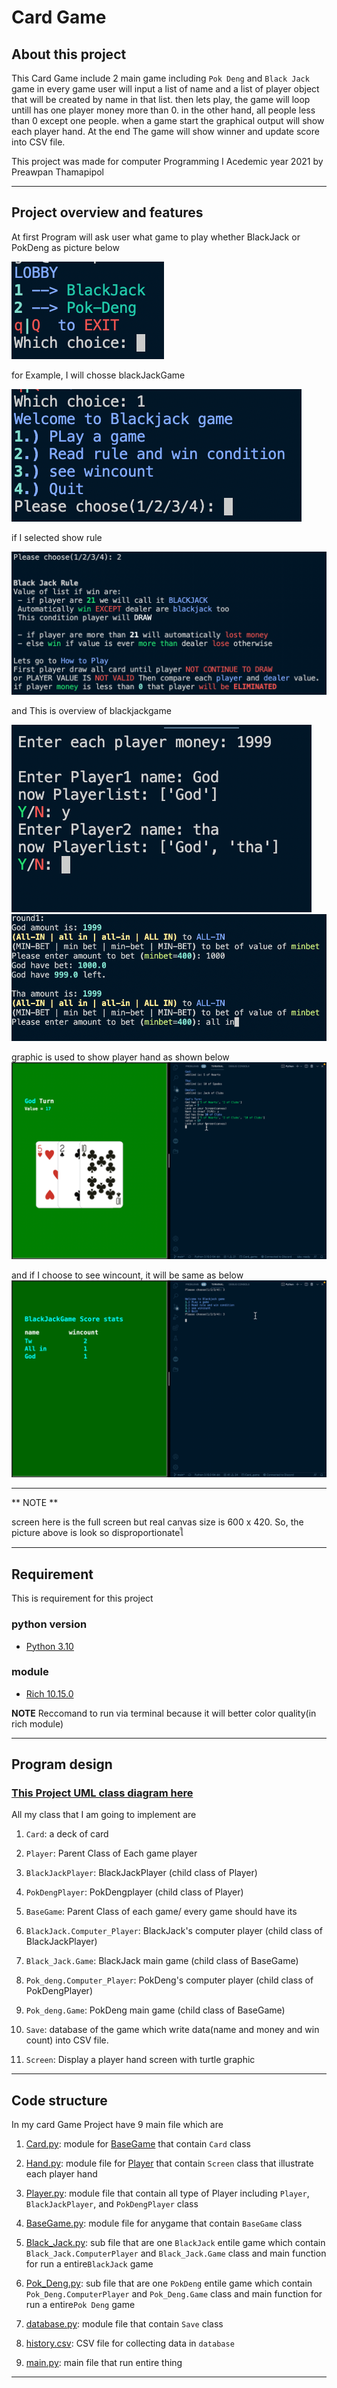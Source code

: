 # Card Game

## About this project

This Card Game include 2 main game including `Pok Deng` and `Black Jack` game in every game user will input a list of name and a list of player object that will be created by name in that list. then lets play, the game will loop untill
has one player money more than 0. in the other hand, all people less than 0 except one people. when a game start the
graphical output will show each player hand. At the end The game will show winner and update score into CSV file.

This project was made for computer Programming I Acedemic year 2021 by Preawpan Thamapipol

---

## Project overview and features

At first Program will ask user what game to play whether BlackJack or PokDeng as picture below

![start_game](md_pic/Init_main.png)

for Example, I will chosse blackJackGame

![just_started](md_pic/started_bj_1.png)

if I selected show rule

![rule](md_pic/bj_show_rule.png)

and This is overview of blackjackgame

![play](md_pic/started_2.png)
![play1](md_pic/bj_play1.png)

graphic is used to show player hand as shown below
![play2](md_pic/bj_play2.png)

and if I choose to see wincount, it will be same as below
![play3](md_pic/bj_choice3.png)

---
** NOTE **

screen here is the full screen but real canvas size is 600 x 420. So, the picture above is look so disproportionateใ

---

## Requirement

This is requirement for this project

### python version

* [Python 3.10](https://www.python.org/downloads/)

### module

* [Rich 10.15.0](https://pypi.org/project/rich/)

**NOTE** Reccomand to run via terminal because it will better color quality(in rich module)

---

## Program design

### [This Project UML class diagram here](Uml_Card_Game_Project.pdf)

All my class that I am going to implement are

1. `Card`: a deck of card

2. `Player`: Parent Class of Each game player

3. `BlackJackPlayer`: BlackJackPlayer (child class of Player)

4. `PokDengPlayer`: PokDengplayer (child class of Player)

5. `BaseGame`: Parent Class of each game/ every game should have its

6. `BlackJack.Computer_Player`: BlackJack's computer player (child class of BlackJackPlayer)

7. `Black_Jack.Game`: BlackJack main game (child class of BaseGame)

8. `Pok_deng.Computer_Player`: PokDeng's computer player (child class of PokDengPlayer)

9. `Pok_deng.Game`: PokDeng main game (child class of BaseGame)

10. `Save`: database of the game which write data(name and money and win count) into CSV file.

11. `Screen`: Display a player hand screen with turtle graphic

---

## Code structure

In my card Game Project have 9 main file which are

1. [Card.py](Deck/Card.py): module for [BaseGame](Game/BaseGame.py) that contain `Card` class

2. [Hand.py](Player/Hand.py): module file for [Player](Player/Player.py) that contain `Screen` class that illustrate
   each player hand

3. [Player.py](Player/Player.py): module file that contain all type of Player including `Player`, `BlackJackPlayer`,
   and `PokDengPlayer` class

4. [BaseGame.py](Game/BaseGame.py): module file for anygame that contain `BaseGame` class

5. [Black_Jack.py](Game/Black_Jack.py): sub file that are one `BlackJack` entile game which
   contain `Black_Jack.ComputerPlayer` and `Black_Jack.Game` class and main function for run a entire`BlackJack` game

6. [Pok_Deng.py](Game/Pok_deng.py): sub file that are one `PokDeng` entile game which contain `Pok_Deng.ComputerPlayer`
   and `Pok_Deng.Game` class and main function for run a entire`Pok Deng` game

7. [database.py](Game/database.py): module file that contain `Save` class

8. [history.csv](history.csv): CSV file for collecting data in `database`

9. [main.py](main.py): main file that run entire thing

---
